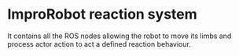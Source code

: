 # ImproRobot reaction system

It contains all the ROS nodes allowing the robot to move its limbs and process actor action to act a defined reaction behaviour.
